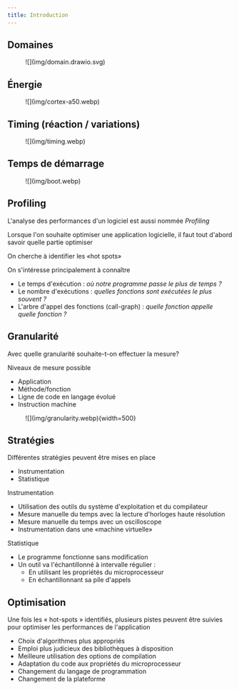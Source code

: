 ```yaml
---
title: Introduction
---
```


## Domaines

<figure markdown>
![](img/domain.drawio.svg)
</figure>

## Énergie

<figure markdown>
![](img/cortex-a50.webp)
</figure>

## Timing (réaction / variations)

<figure markdown>
![](img/timing.webp)
</figure>

## Temps de démarrage

<figure markdown>
![](img/boot.webp)
</figure>

## Profiling

L'analyse des performances d'un logiciel est aussi nommée _Profiling_

Lorsque l'on souhaite optimiser une application logicielle, il faut tout d'abord
savoir quelle partie optimiser

On cherche à identifier les «hot spots»

On s'intéresse principalement à connaître

- Le temps d'exécution : _où notre programme passe le plus de temps ?_
- Le nombre d'exécutions : _quelles fonctions sont exécutées le plus souvent ?_
- L'arbre d'appel des fonctions (call-graph) : _quelle fonction appelle quelle fonction ?_

## Granularité

Avec quelle granularité souhaite-t-on effectuer la mesure?

Niveaux de mesure possible

- Application
- Méthode/fonction
- Ligne de code en langage évolué
- Instruction machine

<figure markdown>
![](img/granularity.webp){width=500}
</figure>

## Stratégies

Différentes stratégies peuvent être mises en place

- Instrumentation
- Statistique

Instrumentation

- Utilisation des outils du système d'exploitation et du compilateur
- Mesure manuelle du temps avec la lecture d'horloges haute résolution
- Mesure manuelle du temps avec un oscilloscope
- Instrumentation dans une «machine virtuelle»

Statistique

- Le programme fonctionne sans modification
- Un outil va l'échantillonné à intervalle régulier :
    - En utilisant les propriétés du microprocesseur
    - En échantillonnant sa pile d'appels

## Optimisation

Une fois les « hot-spots » identifiés, plusieurs pistes peuvent être suivies pour
optimiser les performances de l'application

- Choix d'algorithmes plus appropriés
- Emploi plus judicieux des bibliothèques à disposition
- Meilleure utilisation des options de compilation
- Adaptation du code aux propriétés du microprocesseur
- Changement du langage de programmation
- Changement de la plateforme